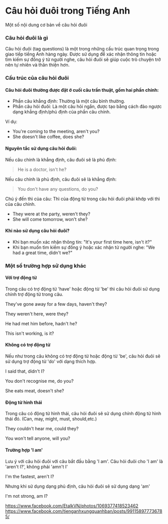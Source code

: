 # Câu hỏi đuôi trong Tiếng Anh
Một số nội dung cơ bản về câu hỏi đuôi

### Câu hỏi đuôi là gì

Câu hỏi đuôi (tag questions) là một trong những cấu trúc quan trọng trong giao tiếp tiếng Anh hàng ngày. Được sử dụng để xác nhận thông tin hoặc tìm kiếm sự đồng ý từ người nghe, câu hỏi đuôi sẽ giúp cuộc trò chuyện trở nên tự nhiên và thân thiện hơn.

### Cấu trúc của câu hỏi đuôi

#### Câu hỏi đuôi thường được đặt ở cuối câu trần thuật, gồm hai phần chính:

- Phần câu khẳng định: Thường là một câu bình thường.
- Phần câu hỏi đuôi: Là một câu hỏi ngắn, được tạo bằng cách đảo ngược dạng khẳng định/phủ định của phần câu chính.

Ví dụ: 

- You're coming to the meeting, aren't you?
- She doesn't like coffee, does she?

#### Nguyên tắc sử dụng câu hỏi đuôi:

Nếu câu chính là khẳng định, câu đuôi sẽ là phủ định:

> He is a doctor, isn't he?

Nếu câu chính là phủ định, câu đuôi sẽ là khẳng định:

> You don't have any questions, do you?

Chú ý đến thì của câu: Thì của động từ trong câu hỏi đuôi phải khớp với thì của câu chính.

- They were at the party, weren't they?
- She will come tomorrow, won't she?

#### Khi nào sử dụng câu hỏi đuôi?

- Khi bạn muốn xác nhận thông tin: "It's your first time here, isn't it?"
- Khi bạn muốn tìm kiếm sự đồng ý hoặc xác nhận từ người nghe: "We had a great time, didn't we?"

### Một số trường hợp sử dụng khác

#### Với trợ động từ

Trong câu có trợ động từ 'have' hoặc động từ 'be' thì câu hỏi đuôi sử dụng chính trợ động từ trong câu.

They've gone away for a few days, haven't they?

They weren't here, were they?

He had met him before, hadn't he?

This isn't working, is it?

#### Không có trợ động từ

Nếu như trong câu không có trợ động từ hoặc động từ 'be', câu hỏi đuôi sẽ sử dụng trợ động từ 'do' với dạng thích hợp.

I said that, didn't I?

You don't recognise me, do you?

She eats meat, doesn't she?

#### Động từ hình thái

Trong câu có động từ hình thái, câu hỏi đuôi sẽ sử dụng chính động từ hình thái đó. (Can, may, might, must, should,etc.)

They couldn't hear me, could they?

You won't tell anyone, will you?

#### Trường hợp 'I am'

Lưu ý với câu hỏi đuôi với câu bắt đầu bằng 'I am'. Câu hỏi đuôi cho 'I am' là 'aren't I?', không phải 'amn't I'

I'm the fastest, aren't I?

Nhưng khi sử dụng dạng phủ định, câu hỏi đuôi sẽ sử dụng dạng 'am'

I'm not strong, am I?


https://www.facebook.com/EtalkVN/photos/1069377418523462
https://www.facebook.com/tienganhxungquanhban/posts/991158977736785/